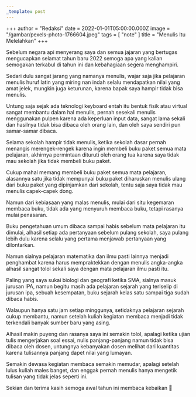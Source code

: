 ```yaml
---
_template: post
---
```




+++
author = "Redaksi"
date = 2022-01-01T05:00:00.000Z
image = "/gambar/pexels-photo-1766604.jpeg"
tags = [ "note" ]
title = "Menulis Itu Melelahkan"
+++

Sebelum negara api menyerang saya dan semua jajaran yang bertugas mengucapkan selamat tahun baru 2022 semoga apa yang kalian semogakan terkabul di tahun ini dan kebahagiaan segera menghampiri.

Sedari dulu sangat jarang yang namanya menulis, wajar saja jika pelajaran menulis huruf latin yang miring nan indah selalu mendapatkan nilai yang amat jelek, mungkin juga keturunan, karena bapak saya hampir tidak bisa menulis.

Untung saja sejak ada teknologi keyboard entah itu bentuk fisik atau virtual sangat membantu dalam hal menulis, pernah sesekali menulis menggunakan pulpen karena ada keperluan input data, sangat lama sekali dan hasilnya tidak bisa dibaca oleh orang lain, dan oleh saya sendiri pun samar-samar dibaca.

Selama sekolah hampir tidak menulis, ketika sekolah dasar pernah menangis merengek-rengek karena ingin membeli buku paket semua mata pelajaran, akhirnya permintaan dituruti oleh orang tua karena saya tidak mau sekolah jika tidak membeli buku paket.

Cukup mahal memang membeli buku paket semua mata pelajaran, alasannya satu jika tidak mempunyai buku paket diharuskan menulis ulang dari buku paket yang dipinjamkan dari sekolah, tentu saja saya tidak mau menulis capek-capek dong.

Namun dari kebiasaan yang malas menulis, mulai dari situ kegemaran membaca buku, tidak ada yang menyuruh membaca buku, tetapi rasanya mulai penasaran.

Buku pengetahuan umum dibaca sampai habis sebelum mata pelajaran itu dimulai, alhasil setiap ada pertanyaan sebelum pulang sekolah, saya pulang lebih dulu karena selalu yang pertama menjawab pertanyaan yang dilontarkan.

Namun sialnya pelajaran matematika dan ilmu pasti lainnya menjadi penghambat karena harus mempraktekkan dengan menulis angka-angka alhasil sangat tolol sekali saya dengan mata pelajaran ilmu pasti itu.

Paling yang saya sukai biologi dan geografi ketika SMA, sialnya masuk jurusan IPA, namun begitu masih ada pelajaran sejarah yang terlselip di jurusan ipa, sebuah kesempatan, buku sejarah kelas satu sampai tiga sudah dibaca habis.

Walaupun hanya satu jam setiap minggunya, setidaknya pelajaran sejarah cukup membantu, namun setelah kuliah kegiatan membaca menjadi tidak terkendali banyak sumber baru yang asing.

Alhasil makin puyeng dan rasanya saya ini semakin tolol, apalagi ketika ujian tulis mengerjakan soal essai, nulis panjang-panjang namun tidak bisa dibaca oleh dosen, untungnya kebanyakan dosen melihat dari kuantitas karena tulisannya panjang dapet nilai yang lumayan.

Semakin dewasa kegiatan membaca semakin memudar, apalagi setelah lulus kuliah males banget, dan enggak pernah menulis hanya mengetik tulisan yang tidak jelas seperti ini.

Sekian dan terima kasih semoga awal tahun ini membaca kebaikan 🙂
